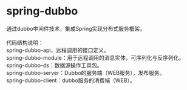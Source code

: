 # spring-dubbo
通过dubbo中间件技术，集成Spring实现分布式服务框架。
<br><br>
代码结构说明：<br>
spring-dubbo-api，远程调用的接口定义。<br>
spring-dubbo-module：用于远程调用的消息实体，可序列化与反序列化。<br>
spring-dubbo-ds：数据源操作工具包。<br>
spring-dubbo-server：Dubbo的服务端（WEB服务），发布服务。<br>
spring-dubbo-client：dubbo服务的消费端（WEB）。<br>
<br><br>
